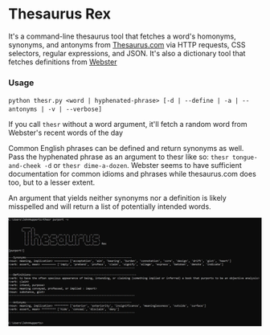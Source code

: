# Thesaurus Rex
It's a command-line thesaurus tool that fetches a word's homonyms, synonyms, and antonyms from [Thesaurus.com](https://www.thesaurus.com/) via HTTP requests, CSS selectors, regular expressions, and JSON. It's also a dictionary tool that fetches definitions from [Webster](https://www.merriam-webster.com/)

### Usage

`python thesr.py <word | hyphenated-phrase> [-d | --define | -a | --antonyms | -v | --verbose]`

If you call `thesr` without a word argument, it'll fetch a random word from Webster's recent words of the day

Common English phrases can be defined and return synonyms as well. Pass the hyphenated phrase as an argument to thesr like so: `thesr tongue-and-cheek -d` or `thesr dime-a-dozen`. Webster seems to have sufficient documentation for common idioms and phrases while thesaurus.com does too, but to a lesser extent. 

An argument that yields neither synonyms nor a definition is likely misspelled and will return a list of potentially intended words.

![alt text](https://github.com/treatmesubj/Thesaurus_Rex/blob/master/thesr_demo.JPG)
